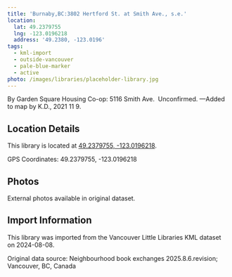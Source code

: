 ```yaml
---
title: 'Burnaby,BC:3802 Hertford St. at Smith Ave., s.e.'
location:
  lat: 49.2379755
  lng: -123.0196218
  address: '49.2380, -123.0196'
tags:
  - kml-import
  - outside-vancouver
  - pale-blue-marker
  - active
photo: /images/libraries/placeholder-library.jpg
---
```

By Garden Square Housing Co-op:
5116 Smith Ave.  Unconfirmed.
—Added to map by K.D., 2021 11 9.  

## Location Details

This library is located at [49.2379755, -123.0196218](https://www.google.com/maps?q=49.2379755,-123.0196218).

GPS Coordinates: 49.2379755, -123.0196218

## Photos

External photos available in original dataset.

## Import Information

This library was imported from the Vancouver Little Libraries KML dataset on 2024-08-08.

Original data source: Neighbourhood book exchanges 2025.8.6.revision; Vancouver, BC, Canada
